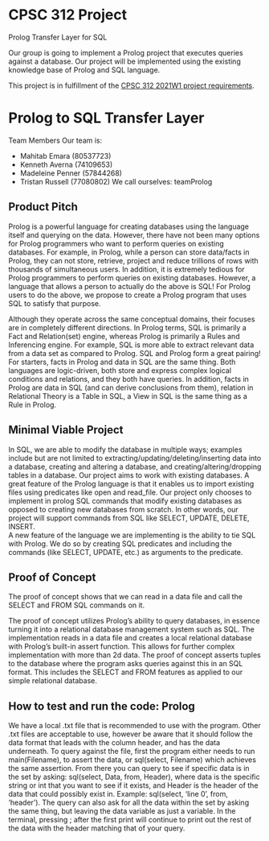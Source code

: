 # CPSC 312 Project

Prolog Transfer Layer for SQL

Our group is going to implement a Prolog project that executes queries against a database. Our project will be implemented using the existing knowledge base of Prolog and SQL language.

This project is in fulfillment of the [CPSC 312 2021W1 project requirements](https://steven-wolfman.github.io/cpsc-312-website/project.html).

# Prolog to SQL Transfer Layer 
Team Members
Our team is:
+ Mahitab Emara (80537723)
+ Kenneth Averna (74109653)
+ Madeleine Penner (57844268)
+ Tristan Russell (77080802)
We call ourselves: teamProlog

## Product Pitch

Prolog is a powerful language for creating databases using the language itself and querying on the data. However, there have not been many options for Prolog programmers who want to perform queries on existing databases. For example, in Prolog, while a person can store data/facts in Prolog, they can not store, retrieve, project and reduce trillions of rows with thousands of simultaneous users. In addition, it is extremely tedious for Prolog programmers to perform queries on existing databases. However, a language that allows a person to actually do the above is SQL! For Prolog users to do the above, we propose to create a Prolog program that uses SQL to satisfy that purpose. 

Although they operate across the same conceptual domains, their focuses are in completely different directions. In Prolog terms, SQL is primarily a Fact and Relation(set) engine, whereas Prolog is primarily a Rules and Inferencing engine. For example, SQL is more able to extract relevant data from a data set as compared to Prolog. SQL and Prolog form a great pairing! For starters, facts in Prolog and data in SQL are the same thing. Both languages are logic-driven, both store and express complex logical conditions and relations, and they both have queries. In addition, facts in Prolog are data in SQL (and can derive conclusions from them), relation in Relational Theory is a Table in SQL, a View in SQL is the same thing as a Rule in Prolog. 

## Minimal Viable Project

In SQL, we are able to modify the database in multiple ways; examples include but are not limited to extracting/updating/deleting/inserting data into a database, creating and altering a database, and creating/altering/dropping tables in a database. 
Our project aims to work with existing databases. A great feature of the Prolog language is that it enables us to import existing files using predicates like open and read_file. Our project only chooses to implement in prolog SQL commands that modify existing databases as opposed to creating new databases from scratch. In other words, our project will support commands from SQL like SELECT, UPDATE, DELETE, INSERT.  
A new feature of the language we are implementing is the ability to tie SQL with Prolog. We do so by creating SQL predicates and including the commands (like SELECT, UPDATE, etc.) as arguments to the predicate. 

## Proof of Concept

The proof of concept shows that we can read in a data file and call the SELECT and FROM SQL commands on it. 

The proof of concept utilizes Prolog’s ability to query databases, in essence turning it into a relational database management system such as SQL. The implementation reads in a data file and creates a local relational database with Prolog’s built-in assert function. This allows for further complex implementation with more than 2d data. The proof of concept asserts tuples to the database where the program asks queries against this in an SQL format. This includes the SELECT and FROM features as applied to our simple relational database.

## How to test and run the code: Prolog

We have a local .txt file that is recommended to use with the program. Other .txt files are acceptable to use, however be aware that it should follow the data format that leads with the column header, and has the data underneath. To query against the file, first the program either needs to run main(Filename), to assert the data, or sql(select, Filename) which achieves the same assertion. From there you can query to see if specific data is in the set by asking:
sql(select, Data, from, Header), where data is the specific string or int that you want to see if it exists, and Header is the header of the data that could possibly exist in. Example: sql(select, ‘line 0’, from, ‘header’). The query can also ask for all the data within the set by asking the same thing, but leaving the data variable as just a variable. In the terminal, pressing ; after the first print will continue to print out the rest of the data with the header matching that of your query.
